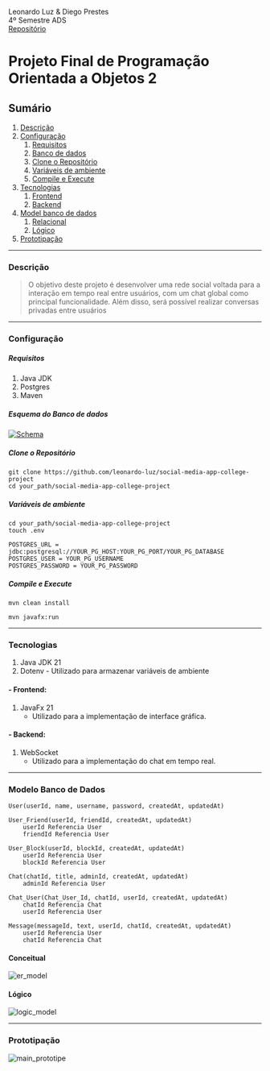 Leonardo Luz & Diego Prestes <br/>
4º Semestre ADS <br/>
[Repositório](https://github.com/leonardo-luz/social-media-app-college-project)

# Projeto Final de Programação Orientada a Objetos 2

## Sumário
1. [Descrição](#Descrição)
2. [Configuração](#Configuração)
	1. [Requisitos](#Requisitos)
	2. [Banco de dados](#Esquema-Banco-de-dados)
	3. [Clone o Repositório](#Clone-o-Repositório)
	4. [Variáveis de ambiente](#Variáveis-de-ambiente)
	5. [Compile e Execute](#Compile-e-Execute)
3. [Tecnologias](#Tecnologias)
	1. [Frontend](#Frontend)
	2. [Backend](#Backend)
4. [Model banco de dados](#Modelo-Banco-de-dados)
	1. [Relacional](#Relacional)
	2. [Lógico](#Lógico)
5. [Prototipação](#Prototipação)

---
### Descrição
> O objetivo deste projeto é desenvolver uma rede social voltada para a interação em tempo real entre usuários, com um chat global como principal funcionalidade. Além disso, será possível realizar conversas privadas entre usuários

---
### Configuração

##### Requisitos
1. Java JDK
2. Postgres
3. Maven

##### Esquema do Banco de dados

[![Schema](./prototipation/database.png)](./src/main/java/ifrs/edu/com/config/SCHEMA.md)

##### Clone o Repositório
```
git clone https://github.com/leonardo-luz/social-media-app-college-project
cd your_path/social-media-app-college-project
```

##### Variáveis de ambiente
```
cd your_path/social-media-app-college-project
touch .env
```

```
POSTGRES_URL = jdbc:postgresql://YOUR_PG_HOST:YOUR_PG_PORT/YOUR_PG_DATABASE
POSTGRES_USER = YOUR_PG_USERNAME
POSTGRES_PASSWORD = YOUR_PG_PASSWORD
```


##### Compile e Execute
```
mvn clean install

mvn javafx:run
```

---
### Tecnologias

1. Java JDK 21
2. Dotenv
        - Utilizado para armazenar variáveis de ambiente

#### - Frontend:
1. JavaFx 21
	- Utilizado para a implementação de interface gráfica.

#### - Backend:
1. WebSocket
	- Utilizado para a implementação do chat em tempo real.

---
### Modelo Banco de Dados

```
User(userId, name, username, password, createdAt, updatedAt)
```

```
User_Friend(userId, friendId, createdAt, updatedAt)
	userId Referencia User
	friendId Referencia User
```

```
User_Block(userId, blockId, createdAt, updatedAt)
	userId Referencia User
	blockId Referencia User
```

```
Chat(chatId, title, adminId, createdAt, updatedAt)
	adminId Referencia User
```

```
Chat_User(Chat_User_Id, chatId, userId, createdAt, updatedAt)
	chatId Referencia Chat
	userId Referencia User
```

```
Message(messageId, text, userId, chatId, createdAt, updatedAt)
	userId Referencia User
	chatId Referencia Chat
```

#### Conceitual

![er_model](./prototipation/conceitual.png)

#### Lógico
![logic_model](./prototipation/logico.png)

---
### Prototipação

![main_prototipe](./prototipation/prototipation.png)
